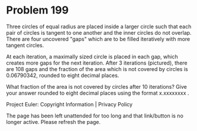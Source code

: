 #   Problem 199

   Three circles of equal radius are placed inside a larger circle such that
   each pair of circles is tangent to one another and the inner circles do
   not overlap. There are four uncovered "gaps" which are to be filled
   iteratively with more tangent circles.

   At each iteration, a maximally sized circle is placed in each gap, which
   creates more gaps for the next iteration. After 3 iterations (pictured),
   there are 108 gaps and the fraction of the area which is not covered by
   circles is 0.06790342, rounded to eight decimal places.

   What fraction of the area is not covered by circles after 10 iterations?
   Give your answer rounded to eight decimal places using the format
   x.xxxxxxxx .

   Project Euler: Copyright Information | Privacy Policy

   The page has been left unattended for too long and that link/button is no
   longer active. Please refresh the page.
